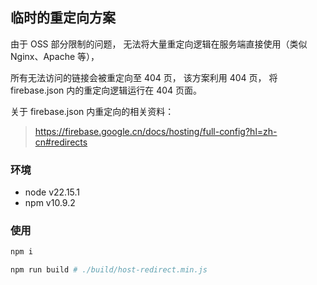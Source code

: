 ## 临时的重定向方案

由于 OSS 部分限制的问题，
无法将大量重定向逻辑在服务端直接使用（类似 Nginx、Apache 等），

所有无法访问的链接会被重定向至 404 页，
该方案利用 404 页，
将 firebase.json 内的重定向逻辑运行在 404 页面。

关于 firebase.json 内重定向的相关资料：
> https://firebase.google.cn/docs/hosting/full-config?hl=zh-cn#redirects

### 环境

- node v22.15.1
- npm v10.9.2

### 使用

```sh
npm i

npm run build # ./build/host-redirect.min.js
```

